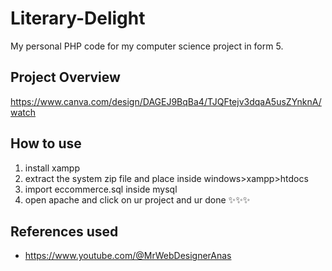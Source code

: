 # Literary-Delight
My personal PHP code for my computer science project in form 5.
## Project Overview
https://www.canva.com/design/DAGEJ9BqBa4/TJQFtejv3dqaA5usZYnknA/watch
## How to use
1) install xampp
2) extract the system zip file and place inside windows>xampp>htdocs
3) import eccommerce.sql inside mysql
4) open apache and click on ur project and ur done ✨✨✨
## References used
* https://www.youtube.com/@MrWebDesignerAnas

